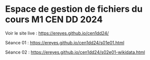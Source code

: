 # Espace de gestion de fichiers du cours M1 CEN DD 2024

Voir le site live : 
https://ereyes.github.io/cen1dd24/

Séance 01 : https://ereyes.github.io/cen1dd24/s01e01.html

Séance 02 :
https://ereyes.github.io/cen1dd24/s02e01-wikidata.html
